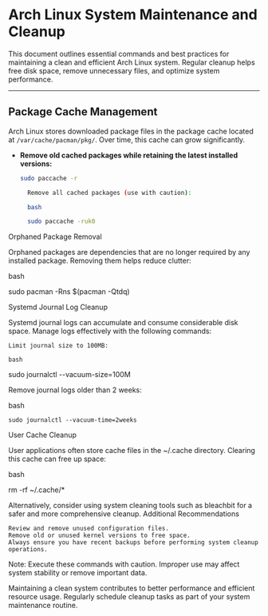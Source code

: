 # Arch Linux System Maintenance and Cleanup

This document outlines essential commands and best practices for maintaining a clean and efficient Arch Linux system. Regular cleanup helps free disk space, remove unnecessary files, and optimize system performance.

---

## Package Cache Management

Arch Linux stores downloaded package files in the package cache located at `/var/cache/pacman/pkg/`. Over time, this cache can grow significantly.

- **Remove old cached packages while retaining the latest installed versions:**

  ```bash
  sudo paccache -r

    Remove all cached packages (use with caution):

    bash

    sudo paccache -ruk0

Orphaned Package Removal

Orphaned packages are dependencies that are no longer required by any installed package. Removing them helps reduce clutter:

bash

sudo pacman -Rns $(pacman -Qtdq)

Systemd Journal Log Cleanup

Systemd journal logs can accumulate and consume considerable disk space. Manage logs effectively with the following commands:

    Limit journal size to 100MB:

    bash

sudo journalctl --vacuum-size=100M

Remove journal logs older than 2 weeks:

bash

    sudo journalctl --vacuum-time=2weeks

User Cache Cleanup

User applications often store cache files in the ~/.cache directory. Clearing this cache can free up space:

bash

rm -rf ~/.cache/*

Alternatively, consider using system cleaning tools such as bleachbit for a safer and more comprehensive cleanup.
Additional Recommendations

    Review and remove unused configuration files.
    Remove old or unused kernel versions to free space.
    Always ensure you have recent backups before performing system cleanup operations.

Note: Execute these commands with caution. Improper use may affect system stability or remove important data.

Maintaining a clean system contributes to better performance and efficient resource usage. Regularly schedule cleanup tasks as part of your system maintenance routine.
